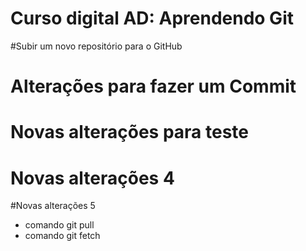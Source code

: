 # Curso digital AD: Aprendendo Git

#Subir um novo repositório para o GitHub

# Alterações para fazer um Commit

# Novas alterações para teste

# Novas alterações 4

#Novas alterações 5
* comando git pull
* comando git fetch

